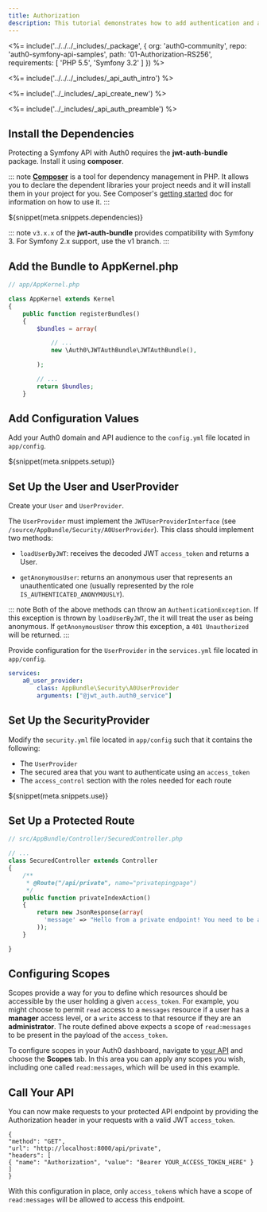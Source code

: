 ```yaml
---
title: Authorization
description: This tutorial demonstrates how to add authentication and authorization to a Symfony API
---
```


<%= include('../../../_includes/_package', {
  org: 'auth0-community',
  repo: 'auth0-symfony-api-samples',
  path: '01-Authorization-RS256',
  requirements: [
    'PHP 5.5',
    'Symfony 3.2'
  ]
}) %>

<%= include('../../../_includes/_api_auth_intro') %>

<%= include('../_includes/_api_create_new') %>

<%= include('../_includes/_api_auth_preamble') %>

## Install the Dependencies

Protecting a Symfony API with Auth0 requires the **jwt-auth-bundle** package. Install it using **composer**.

::: note
**[Composer](https://getcomposer.org/)** is a tool for dependency management in PHP. It allows you to declare the dependent libraries your project needs and it will install them in your project for you. See Composer's [getting started](https://getcomposer.org/doc/00-intro.md) doc for information on how to use it.
:::

${snippet(meta.snippets.dependencies)}

::: note
`v3.x.x` of the **jwt-auth-bundle** provides compatibility with Symfony 3. For Symfony 2.x support, use the v1 branch.
:::

## Add the Bundle to AppKernel.php

```php
// app/AppKernel.php

class AppKernel extends Kernel
{
    public function registerBundles()
    {
        $bundles = array(

            // ...
            new \Auth0\JWTAuthBundle\JWTAuthBundle(),

        );

        // ...
        return $bundles;
    }
```

## Add Configuration Values

Add your Auth0 domain and API audience to the `config.yml` file located in `app/config`.

${snippet(meta.snippets.setup)}

## Set Up the User and UserProvider

Create your `User` and `UserProvider`.

The `UserProvider` must implement the `JWTUserProviderInterface` (see `/source/AppBundle/Security/A0UserProvider`). This class should implement two methods:

- `loadUserByJWT`: receives the decoded JWT `access_token` and returns a User.

- `getAnonymousUser`: returns an anonymous user that represents an unauthenticated one (usually represented by the role `IS_AUTHENTICATED_ANONYMOUSLY`).

::: note
Both of the above methods can throw an `AuthenticationException`. If this exception is thrown by `loadUserByJWT`, the it will treat the user as being anonymous. If `getAnonymousUser` throw this exception, a `401 Unauthorized` will be returned.
:::

Provide configuration for the `UserProvider` in the `services.yml` file located in `app/config`.

```yml
services:
    a0_user_provider:
        class: AppBundle\Security\A0UserProvider
        arguments: ["@jwt_auth.auth0_service"]
```

## Set Up the SecurityProvider

Modify the `security.yml` file located in `app/config` such that it contains the following:

- The `UserProvider`
- The secured area that you want to authenticate using an `access_token`
- The `access_control` section with the roles needed for each route

${snippet(meta.snippets.use)}

## Set Up a Protected Route

```php
// src/AppBundle/Controller/SecuredController.php

// ...
class SecuredController extends Controller
{
    /**
     * @Route("/api/private", name="privatepingpage")
     */
    public function privateIndexAction()
    {
        return new JsonResponse(array(
          'message' => "Hello from a private endpoint! You need to be authenticated and have a scope of read:messages to see this."
        ));
    }

}
```

## Configuring Scopes

Scopes provide a way for you to define which resources should be accessible by the user holding a given `access_token`. For example, you might choose to permit `read` access to a `messages` resource if a user has a **manager** access level, or a `write` access to that resource if they are an **administrator**. The route defined above expects a scope of `read:messages` to be present in the payload of the `access_token`.

To configure scopes in your Auth0 dashboard, navigate to [your API](${manage_url}/#/apis) and choose the **Scopes** tab. In this area you can apply any scopes you wish, including one called `read:messages`, which will be used in this example.

## Call Your API

You can now make requests to your protected API endpoint by providing the Authorization header in your requests with a valid JWT `access_token`.

```har
{
"method": "GET",
"url": "http://localhost:8000/api/private",
"headers": [
{ "name": "Authorization", "value": "Bearer YOUR_ACCESS_TOKEN_HERE" }
]
}
```

With this configuration in place, only `access_token`s which have a scope of `read:messages` will be allowed to access this endpoint.

